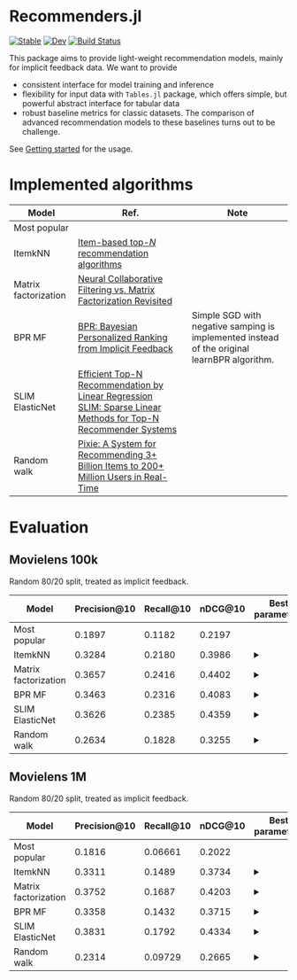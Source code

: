# Recommenders.jl
[![Stable](https://img.shields.io/badge/docs-stable-blue.svg)](https://yng87.github.io/Recommenders.jl/stable)
[![Dev](https://img.shields.io/badge/docs-dev-blue.svg)](https://yng87.github.io/Recommenders.jl/dev)
[![Build Status](https://github.com/yng87/Recommenders.jl/workflows/CI/badge.svg)](https://github.com/yng87/Recommenders.jl/actions)

This package aims to provide light-weight recommendation models, mainly for implicit feedback data. We want to provide
- consistent interface for model training and inference
- flexibility for input data with `Tables.jl` package, which offers simple, but powerful abstract interface for tabular data
- robust baseline metrics for classic datasets. The comparison of advanced recommendation models to these baselines turns out to be challenge.

See [Getting started](@ref) for the usage.

# Implemented algorithms

| Model | Ref. | Note |
|-------|------|------|
| Most popular | | |
| ItemkNN | [Item-based top-<i>N</i> recommendation algorithms](https://doi.org/10.1145/963770.963776) | |
| Matrix factorization | [Neural Collaborative Filtering vs. Matrix Factorization Revisited](http://arxiv.org/abs/2005.09683) | |
| BPR MF | [BPR: Bayesian Personalized Ranking from Implicit Feedback](http://arxiv.org/abs/1205.2618) | Simple SGD with negative samping is implemented instead of the original learnBPR algorithm.|
| SLIM ElasticNet | [Efficient Top-N Recommendation by Linear Regression](https://www.slideshare.net/MarkLevy/efficient-slides) <br /> [SLIM: Sparse Linear Methods for Top-N Recommender Systems](http://glaros.dtc.umn.edu/gkhome/node/774) | |
| Random walk | [Pixie: A System for Recommending 3+ Billion Items to 200+ Million Users in Real-Time](http://dl.acm.org/citation.cfm?doid=3178876.3186183) | |

# Evaluation
## Movielens 100k
 Random 80/20 split, treated as implicit feedback.

| Model | Precision@10 | Recall@10 | nDCG@10 | Best parameters |
|-------| -------------| ----------| ------- | ---- |
| Most popular | 0.1897 | 0.1182 | 0.2197 | |
| ItemkNN | 0.3284 | 0.2180 | 0.3986| <details><summary></summary><p>weighting: BM25<br /> weighting_at_inference: false<br />topk: 358<br />normalize: true<br />normalize_similarity: true<br />shrink: 0.00258278</p></details> |
| Matrix factorization | 0.3657 | 0.2416 | 0.4402 |<details><summary></summary><p>dimension: 32<br />l2_coeff: 0.01797358830471941<br /> n_epochs: 128<br />n_negatives: 7<br />learning_rate: 0.017678089718746345</p></details>|
| BPR MF| 0.3463 | 0.2316 | 0.4083 |<details><summary></summary><p>dimension: 512<br />l2_coeff: 0.015587614364453028<br /> n_epochs: 128<br />n_negatives: 12<br />learning_rate: 0.007785000886303088</p></details>|
| SLIM ElasticNet | 0.3626 | 0.2385 | 0.4359 |<details><summary></summary><p>k: 908<br />λminratio: 0.029052468222707274<br /> l1_ratio: 0.003308685140740372</p></details>|
| Random walk | 0.2634 | 0.1828 | 0.3255 | <details><summary></summary><p>pixie_walk_length_scaling: false<br />pixie_multi_hit_boosting: false<br /> terminate_prob: 0.9<br />total_walk_length: 51307<br />min_high_visited_candidates: 500<br />high_visited_count_threshold: 64</p></details>


## Movielens 1M
Random 80/20 split, treated as implicit feedback.

| Model | Precision@10 | Recall@10 | nDCG@10 | Best parameters |
|-------| -------------| ----------| ------- | ---- |
| Most popular | 0.1816 | 0.06661 | 0.2022 | |
| ItemkNN | 0.3311 | 0.1489 | 0.3734 | <details><summary></summary><p>weighting: TF-IDF<br />topk: 43<br />normalize: true<br />normalize_similarity: true<br />shrink: 0.453735</p></details>  |
| Matrix factorization | 0.3752 | 0.1687 | 0.4203 |<details><summary></summary><p>dimension: 128<br />l2_coeff: 0.005720177108336541<br /> n_epochs: 256<br />n_negatives: 18<br />learning_rate: 0.0012750705664730715</p></details>|
| BPR MF| 0.3358 | 0.1432 | 0.3715 | <details><summary></summary><p>dimension: 128<br />l2_coeff: 0.017941536727080445<br /> n_epochs: 256<br />n_negatives: 6<br />learning_rate: 0.0014264826446678315</p></details> |
| SLIM ElasticNet | 0.3831 | 0.1792 | 0.4334 | <details><summary></summary><p>k: 444<br />λminratio: 3.968133599128073e-5<br /> l1_ratio: 2.500068207067635e-5</p></details>|
| Random walk | 0.2314 | 0.09729 | 0.2665 | <details><summary></summary><p>pixie_walk_length_scaling: false<br />pixie_multi_hit_boosting: false<br /> terminate_prob: 0.9<br />total_walk_length: 712047<br />min_high_visited_candidates: None<br />high_visited_count_threshold: Inf</p></details>